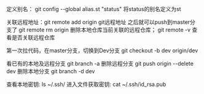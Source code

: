 定义别名：
git config --global alias.st "status"
将status的别名定义为st

关联远程地址：git remote add origin  git远程地址
之后就可以push到master分支了 
git remote rm origin 删除本地仓库当前关联的远程仓库；
git remote -v 查看是否关联远程仓库

第一次拉代码，在master分支，切换到Dev分支  git checkout -b dev origin/dev

看已有的本地及远程分支   git branch -a
删除远程分支   git push origin --delete dev
删除本地分支   git branch -d dev



查看本地密钥: ls ~/.ssh/
进入文件获取密钥: cat ~/.ssh/id_rsa.pub